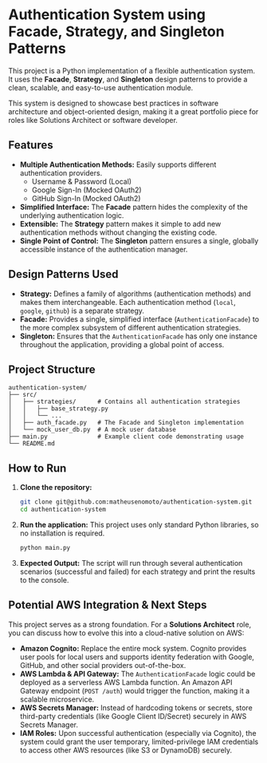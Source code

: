 # Authentication System using Facade, Strategy, and Singleton Patterns

This project is a Python implementation of a flexible authentication system. It uses the **Facade**, **Strategy**, and **Singleton** design patterns to provide a clean, scalable, and easy-to-use authentication module.

This system is designed to showcase best practices in software architecture and object-oriented design, making it a great portfolio piece for roles like Solutions Architect or software developer.

## Features

- **Multiple Authentication Methods:** Easily supports different authentication providers.
  - Username & Password (Local)
  - Google Sign-In (Mocked OAuth2)
  - GitHub Sign-In (Mocked OAuth2)
- **Simplified Interface:** The **Facade** pattern hides the complexity of the underlying authentication logic.
- **Extensible:** The **Strategy** pattern makes it simple to add new authentication methods without changing the existing code.
- **Single Point of Control:** The **Singleton** pattern ensures a single, globally accessible instance of the authentication manager.

## Design Patterns Used

- **Strategy:** Defines a family of algorithms (authentication methods) and makes them interchangeable. Each authentication method (`local`, `google`, `github`) is a separate strategy.
- **Facade:** Provides a single, simplified interface (`AuthenticationFacade`) to the more complex subsystem of different authentication strategies.
- **Singleton:** Ensures that the `AuthenticationFacade` has only one instance throughout the application, providing a global point of access.

## Project Structure

```
authentication-system/
├── src/
│   ├── strategies/      # Contains all authentication strategies
│   │   ├── base_strategy.py
│   │   └── ...
│   ├── auth_facade.py   # The Facade and Singleton implementation
│   └── mock_user_db.py  # A mock user database
├── main.py              # Example client code demonstrating usage
└── README.md
```

## How to Run

1.  **Clone the repository:**
    ```sh
    git clone git@github.com:matheusenomoto/authentication-system.git
    cd authentication-system
    ```

2.  **Run the application:**
    This project uses only standard Python libraries, so no installation is required.
    ```sh
    python main.py
    ```

3.  **Expected Output:**
    The script will run through several authentication scenarios (successful and failed) for each strategy and print the results to the console.

## Potential AWS Integration & Next Steps

This project serves as a strong foundation. For a **Solutions Architect** role, you can discuss how to evolve this into a cloud-native solution on AWS:

- **Amazon Cognito:** Replace the entire mock system. Cognito provides user pools for local users and supports identity federation with Google, GitHub, and other social providers out-of-the-box.
- **AWS Lambda & API Gateway:** The `AuthenticationFacade` logic could be deployed as a serverless AWS Lambda function. An Amazon API Gateway endpoint (`POST /auth`) would trigger the function, making it a scalable microservice.
- **AWS Secrets Manager:** Instead of hardcoding tokens or secrets, store third-party credentials (like Google Client ID/Secret) securely in AWS Secrets Manager.
- **IAM Roles:** Upon successful authentication (especially via Cognito), the system could grant the user temporary, limited-privilege IAM credentials to access other AWS resources (like S3 or DynamoDB) securely.